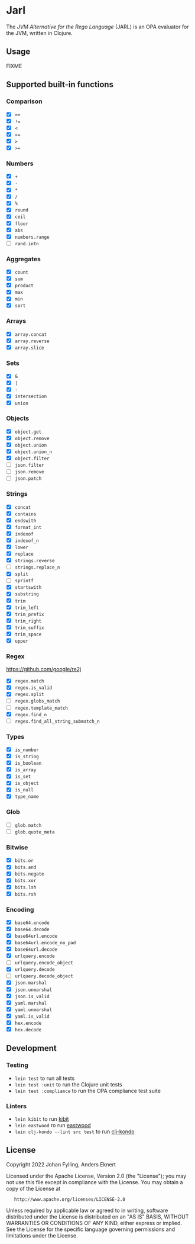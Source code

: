 # Jarl

The _JVM Alternative for the Rego Language_ (JARL) is an OPA evaluator for the JVM, written in Clojure.

## Usage

FIXME

## Supported built-in functions

### Comparison

- [x] `==`
- [x] `!=`
- [x] `<`
- [x] `<=`
- [x] `>`
- [x] `>=`

### Numbers

- [x] `+`
- [x] `-`
- [x] `*`
- [x] `/`
- [x] `%`
- [x] `round`
- [x] `ceil`
- [x] `floor`
- [x] `abs`
- [x] `numbers.range`
- [ ] `rand.intn`

### Aggregates

- [x] `count`
- [x] `sum`
- [x] `product`
- [x] `max`
- [x] `min`
- [x] `sort`

### Arrays

- [x] `array.concat` 
- [x] `array.reverse`
- [x] `array.slice`

### Sets

- [x] `&`
- [x] `|`
- [x] `-`
- [x] `intersection`
- [x] `union`

### Objects

- [x] `object.get`
- [x] `object.remove`
- [x] `object.union`
- [x] `object.union_n`
- [x] `object.filter`
- [ ] `json.filter`
- [ ] `json.remove`
- [ ] `json.patch`

### Strings

- [x] `concat`
- [x] `contains`
- [x] `endswith`
- [x] `format_int`
- [x] `indexof`
- [x] `indexof_n`
- [x] `lower`
- [x] `replace`
- [x] `strings.reverse`
- [ ] `strings.replace_n`
- [x] `split`
- [ ] `sprintf`
- [x] `startswith`
- [x] `substring`
- [x] `trim`
- [x] `trim_left`
- [x] `trim_prefix`
- [x] `trim_right`
- [x] `trim_suffix`
- [x] `trim_space`
- [x] `upper`

### Regex

https://github.com/google/re2j

- [x] `regex.match`
- [x] `regex.is_valid`
- [x] `regex.split`
- [ ] `regex.globs_match`
- [ ] `regex.template_match`
- [x] `regex.find_n`
- [ ] `regex.find_all_string_submatch_n`

### Types

- [x] `is_number`
- [x] `is_string`
- [x] `is_boolean`
- [x] `is_array`
- [x] `is_set`
- [x] `is_object`
- [x] `is_null`
- [x] `type_name`

### Glob

- [ ] `glob.match`
- [ ] `glob.quote_meta`

### Bitwise

- [x] `bits.or`
- [x] `bits.and`
- [x] `bits.negate`
- [x] `bits.xor`
- [x] `bits.lsh`
- [x] `bits.rsh`

### Encoding

- [x] `base64.encode`
- [x] `base64.decode`
- [x] `base64url.encode`
- [x] `base64url.encode_no_pad`
- [x] `base64url.decode`
- [x] `urlquery.encode`
- [ ] `urlquery.encode_object`
- [x] `urlquery.decode`
- [ ] `urlquery.decode_object`
- [x] `json.marshal`
- [x] `json.unmarshal`
- [x] `json.is_valid`
- [x] `yaml.marshal`
- [x] `yaml.unmarshal`
- [x] `yaml.is_valid`
- [x] `hex.encode`
- [x] `hex.decode`

## Development

### Testing

* `lein test` to run all tests
* `lein test :unit` to run the Clojure unit tests
* `lein test :compliance` to run the OPA compliance test suite

### Linters

* `lein kibit` to run [kibit](https://github.com/jonase/kibit)
* `lein eastwood` ro run [eastwood](https://github.com/jonase/eastwood)
* `lein clj-kondo --lint src test` to run [clj-kondo](https://github.com/clj-kondo/clj-kondo)

## License

Copyright 2022 Johan Fylling, Anders Eknert

Licensed under the Apache License, Version 2.0 (the "License");
you may not use this file except in compliance with the License.
You may obtain a copy of the License at

       http://www.apache.org/licenses/LICENSE-2.0

Unless required by applicable law or agreed to in writing, software
distributed under the License is distributed on an "AS IS" BASIS,
WITHOUT WARRANTIES OR CONDITIONS OF ANY KIND, either express or implied.
See the License for the specific language governing permissions and
limitations under the License.
